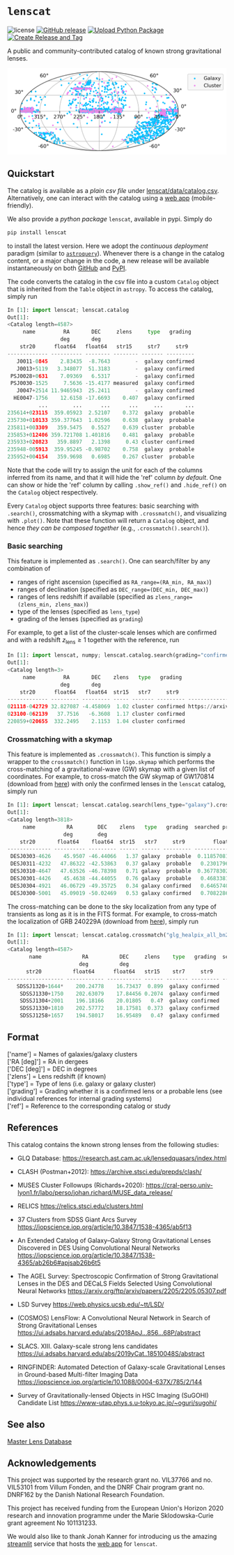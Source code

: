 # $\texttt{lenscat}$
![license](https://img.shields.io/github/license/lenscat/lenscat)
[![GitHub release](https://img.shields.io/github/v/release/lenscat/lenscat.svg)](https://github.com/lenscat/lenscat/releases)
[![Upload Python Package](https://github.com/lenscat/lenscat/actions/workflows/python-publish.yml/badge.svg)](https://github.com/lenscat/lenscat/actions/workflows/python-publish.yml)
[![Create Release and Tag](https://github.com/lenscat/lenscat/actions/workflows/create-release-tag.yml/badge.svg)](https://github.com/lenscat/lenscat/actions/workflows/create-release-tag.yml)

A public and community-contributed catalog of known strong gravitational lenses. 

![Known Lenses](https://raw.githubusercontent.com/lenscat/lenscat/main/catalog.png)

## Quickstart

The catalog is available as a _plain csv file_ under [lenscat/data/catalog.csv](https://github.com/lenscat/lenscat/blob/main/lenscat/data/catalog.csv). Alternatively, one can interact with the catalog using a [web app](https://lenscat.streamlit.app/) (mobile-friendly).

We also provide a _python package_ `lenscat`, available in pypi. Simply do
```bash
pip install lenscat
```
to install the latest version. Here we adopt the _continuous deployment_ paradigm (similar to [`astroquery`](https://github.com/astropy/astroquery)). Whenever there is a change in the catalog content, or a major change in the code, a new release will be available instantaneously on both [GitHub](https://github.com/lenscat/lenscat/releases) and [PyPI](https://pypi.org/project/lenscat/).

The code converts the catalog in the csv file into a custom `Catalog` object that is inherited from the `Table` object in `astropy`. To access the catalog, simply run
```python
In [1]: import lenscat; lenscat.catalog
Out[1]:
<Catalog length=4587>
     name         RA       DEC     zlens     type   grading
                 deg       deg
    str20      float64   float64   str15     str7     str9
------------- ---------- -------- -------- ------- ---------
   J0011-0845    2.83435  -8.7643        -  galaxy confirmed
   J0013+5119   3.348077  51.3183        -  galaxy confirmed
 PSJ0028+0631    7.09369   6.5317        -  galaxy confirmed
 PSJ0030-1525     7.5636 -15.4177 measured  galaxy confirmed
   J0047+2514 11.9465943  25.2411        -  galaxy confirmed
  HE0047-1756    12.6158 -17.6693    0.407  galaxy confirmed
          ...        ...      ...      ...     ...       ...
235614+023115  359.05923  2.52107    0.372  galaxy  probable
235730+010133 359.377643  1.02596    0.638  galaxy  probable
235811+003309   359.5475   0.5527    0.639 cluster  probable
235853+012406 359.721708 1.401816    0.481  galaxy  probable
235933+020823   359.8897   2.1398     0.43 cluster confirmed
235948-005913  359.95245 -0.98702    0.758  galaxy  probable
235952+004154   359.9698   0.6985    0.267 cluster  probable
```
Note that the code will try to assign the unit for each of the columns inferred from its name, and that it will hide the 'ref' column *by default*. One can show or hide the 'ref' column by calling `.show_ref()` and `.hide_ref()` on the `Catalog` object respectively.

Every `Catalog` object supports three features: basic searching with `.search()`, crossmatching with a skymap with `.crossmatch()`, and visualizing with `.plot()`. Note that these function will return a `Catalog` object, and hence *they can be composed together* (e.g., `.crossmatch().search()`).

### Basic searching
This feature is implemented as `.search()`. One can search/filter by any combination of
- ranges of right ascension (specified as `RA_range=(RA_min, RA_max)`)
- ranges of declination (specified as `DEC_range=(DEC_min, DEC_max)`)
- ranges of lens redshift if available (specified as `zlens_range=(zlens_min, zlens_max)`)
- type of the lenses (specified as `lens_type`)
- grading of the lenses (specified as `grading`)

For example, to get a list of the cluster-scale lenses which are confirmed and with a redshift $z_{\mathrm{lens}} \geq 1$ together with the reference, run
```python
In [1]: import lenscat, numpy; lenscat.catalog.search(grading="confirmed", lens_type="cluster", zlens_range=(1,numpy.inf)).show_ref()
Out[1]:
<Catalog length=3>
     name         RA       DEC    zlens   type   grading                                        ref
                 deg       deg
    str20      float64   float64  str15   str7     str9                                        str171
------------- --------- --------- ----- ------- --------- ------------------------------------------------------------------
021118-042729 32.827087 -4.458069  1.02 cluster confirmed https://arxiv.org/abs/2004.00634 More et al. 2012 More et al. 2016
023100-062139   37.7516   -6.3608  1.17 cluster confirmed                                   https://arxiv.org/abs/2002.01611
220859+020655  332.2495    2.1153  1.04 cluster confirmed                                   https://arxiv.org/abs/2002.01611
```

### Crossmatching with a skymap
This feature is implemented as `.crossmatch()`. This function is simply a wrapper to the `crossmatch()` function in `ligo.skymap` which performs the cross-matching of a gravitational-wave (GW) skymap with a given list of coordinates. For example, to cross-match the GW skymap of GW170814 (download from [here](https://dcc.ligo.org/public/0157/P1800381/007/GW170814_skymap.fits.gz)) with only the confirmed lenses in the `lenscat` catalog, simply run
```python
In [1]: import lenscat; lenscat.catalog.search(lens_type="galaxy").crossmatch("GW170814_skymap.fits.gz")
Out[1]: 
<Catalog length=3818>
     name          RA        DEC    zlens   type   grading  searched probability   searched area   
                  deg        deg                                                        deg2       
    str20       float64    float64  str15   str7     str9         float64             float64      
-------------- ---------- --------- ------ ------ --------- -------------------- ------------------
 DESJ0303-4626    45.9507 -46.44066   1.37 galaxy  probable  0.11857081625736535   2.59328622407046
 DESJ0311-4232   47.86322 -42.53863   0.37 galaxy  probable   0.2301796464718608  5.619333233953008
 DESJ0310-4647   47.63526 -46.78398   0.71 galaxy  probable  0.36778302134840013 10.261676209026643
 DESJ0301-4426    45.4638 -44.44055   0.76 galaxy  probable   0.4683381098641989 14.661410864782189
 DESJ0304-4921   46.06729 -49.35725   0.34 galaxy confirmed   0.6465740359340766 26.791826830724982
 DESJ0300-5001   45.09019 -50.02469   0.53 galaxy confirmed   0.7082286031333002 33.860252998986475
```
The cross-matching can be done to the sky localization from any type of transients as long as it is in the FITS format. For example, to cross-match the localization of GRB 240229A (download from [here](https://heasarc.gsfc.nasa.gov/FTP/fermi/data/gbm/triggers/2024/bn240229588/quicklook/glg_healpix_all_bn240229588.fit)), simply run
```python
In [1]: import lenscat; lenscat.catalog.crossmatch("glg_healpix_all_bn240229588.fit")
Out[1]: 
<Catalog length=4587>
       name             RA          DEC     zlens    type   grading  searched probability   searched area   
                       deg          deg                                                          deg2       
      str20          float64      float64   str15    str7     str9         float64             float64      
------------------ ------------ ----------- ------ ------- --------- -------------------- ------------------
   SDSSJ1320+1644*    200.24778    16.73437  0.899  galaxy confirmed   0.1614180609749184 6.9241725729921235
    SDSSJ1330+1750    202.63079    17.84456 0.2074  galaxy confirmed   0.6132034472687292  44.48256319619201
    SDSSJ1304+2001    196.18166    20.01805   0.4?  galaxy confirmed   0.6545106150094973  51.40673576918417
    SDSSJ1330+1810    202.57772    18.17581  0.373  galaxy confirmed   0.6730233044611307  54.97373376133156
    SDSSJ1258+1657    194.58017    16.95489   0.4?  galaxy confirmed   0.6890963497394108  58.33090834217615
```

## Format

['name'] = Names of galaxies/galaxy clusters \
['RA [deg]'] = RA in dergees \
['DEC [deg]'] = DEC in degrees \
['zlens'] = Lens redshift (if known) \
['type'] = Type of lens (i.e. galaxy or galaxy cluster) \
['grading'] = Grading whether it is a confirmed lens or a probable lens (see individual references for internal grading systems) \
['ref'] = Reference to the corresponding catalog or study

## References

This catalog contains the known strong lenses from the following studies:

  - GLQ Database:
    https://research.ast.cam.ac.uk/lensedquasars/index.html

  - CLASH (Postman+2012):
    https://archive.stsci.edu/prepds/clash/

  - MUSES Cluster Followups (Richards+2020):
    https://cral-perso.univ-lyon1.fr/labo/perso/johan.richard/MUSE_data_release/

  - RELICS
    https://relics.stsci.edu/clusters.html

  - 37 Clusters from SDSS Giant Arcs Survey
    https://iopscience.iop.org/article/10.3847/1538-4365/ab5f13

  - An Extended Catalog of Galaxy–Galaxy Strong Gravitational Lenses Discovered in DES Using Convolutional Neural Networks
    https://iopscience.iop.org/article/10.3847/1538-4365/ab26b6#apjsab26b6t5

  - The AGEL Survey: Spectroscopic Confirmation of Strong Gravitational Lenses in the DES
    and DECaLS Fields Selected Using Convolutional Neural Networks
    https://arxiv.org/ftp/arxiv/papers/2205/2205.05307.pdf

  - LSD Survey
    https://web.physics.ucsb.edu/~tt/LSD/

  - (COSMOS) LensFlow: A Convolutional Neural Network in Search of Strong Gravitational Lenses
    https://ui.adsabs.harvard.edu/abs/2018ApJ...856...68P/abstract

  - SLACS. XIII. Galaxy-scale strong lens candidates
    https://ui.adsabs.harvard.edu/abs/2019yCat..18510048S/abstract

  - RINGFINDER: Automated Detection of Galaxy-scale Gravitational Lenses in Ground-based Multi-filter Imaging Data
    https://iopscience.iop.org/article/10.1088/0004-637X/785/2/144

  - Survey of Gravitationally-lensed Objects in HSC Imaging (SuGOHI) Candidate List
    https://www-utap.phys.s.u-tokyo.ac.jp/~oguri/sugohi/

## See also
[Master Lens Database](https://test.masterlens.org/index.php)

## Acknowledgements
This project was supported by the research grant no. VIL37766 and no. VIL53101 from Villum Fonden, and the DNRF Chair program grant no. DNRF162 by the Danish National Research Foundation.

This project has received funding from the European Union's Horizon 2020 research and innovation programme under the Marie Sklodowska-Curie grant agreement No 101131233.

We would also like to thank Jonah Kanner for introducing us the amazing [streamlit](https://streamlit.io) service that hosts the [web app](https://lenscat.streamlit.app/) for `lenscat`.
